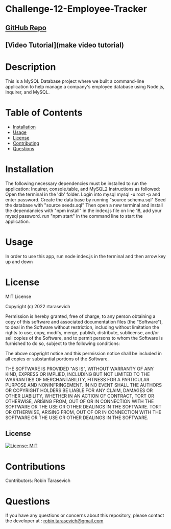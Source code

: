 # Challenge-12-Employee-Tracker
  ## [GitHub Repo](https://github.com/rtarasevich/Employee_Tracker)
  ## [Video Tutorial](make video tutorial)
  # Description
  This is a MySQL Database project where we built a command-line application to help manage a company's employee database using Node.js, Inquirer, and MySQL.
  # Table of Contents
  * [Installation](#installation)
  * [Usage](#usage)
  * [License](#license)
  * [Contributing](#contributions)
  * [Questions](#questions)
  # Installation
  The following necessary dependencies must be installed to run the application: Inquirer, console.table, and MySQL2
Instructions as followed:
Open the terminal in the 'db' folder.
Login into mysql mysql -u root -p and enter password.
Create the data base by running "source schema.sql"
Seed the database with "source seeds.sql"
Then open a new terminal and install the dependancies with "npm install" in the index.js file on line 18, add your mysql password.
run "npm start" in the command line to start the application.
  # Usage
  In order to use this app, run node index.js in the terminal and then arrow key up and down 
  # License
  MIT License

Copyright (c) 2022 rtarasevich

Permission is hereby granted, free of charge, to any person obtaining a copy
of this software and associated documentation files (the "Software"), to deal
in the Software without restriction, including without limitation the rights
to use, copy, modify, merge, publish, distribute, sublicense, and/or sell
copies of the Software, and to permit persons to whom the Software is
furnished to do so, subject to the following conditions:

The above copyright notice and this permission notice shall be included in all
copies or substantial portions of the Software.

THE SOFTWARE IS PROVIDED "AS IS", WITHOUT WARRANTY OF ANY KIND, EXPRESS OR
IMPLIED, INCLUDING BUT NOT LIMITED TO THE WARRANTIES OF MERCHANTABILITY,
FITNESS FOR A PARTICULAR PURPOSE AND NONINFRINGEMENT. IN NO EVENT SHALL THE
AUTHORS OR COPYRIGHT HOLDERS BE LIABLE FOR ANY CLAIM, DAMAGES OR OTHER
LIABILITY, WHETHER IN AN ACTION OF CONTRACT, TORT OR OTHERWISE, ARISING FROM,
OUT OF OR IN CONNECTION WITH THE SOFTWARE OR THE USE OR OTHER DEALINGS IN THE
SOFTWARE.
    TORT OR OTHERWISE, ARISING FROM, OUT OF OR IN CONNECTION WITH THE SOFTWARE OR THE USE OR OTHER DEALINGS IN THE SOFTWARE. 
 ## License
   [![License: MIT](https://img.shields.io/badge/License-MIT-yellow.svg)](https://opensource.org/licenses/MIT) 
  # Contributions
  Contributors: Robin Tarasevich
  # Questions
  If you have any questions or concerns about this repository, please contact the developer at : robin.tarasevich@gmail.com